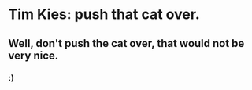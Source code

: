 # Tim Kies: push that cat over.
## Well, don't push the cat over, that would not be very nice.
### :)
